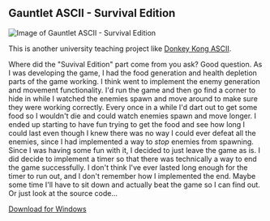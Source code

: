 ## Gauntlet ASCII - Survival Edition

![Image of Gauntlet ASCII - Survival Edition](images/gauntlet-ascii-survival-edition-1.png)

This is another university teaching project like [Donkey Kong ASCII](donkey-kong-ascii).

Where did the "Suvival Edition" part come from you ask? Good question. As I was developing the game, I had the food generation and health depletion parts of the game working. I think went to implement the enemy generation and movement functionality. I'd run the game and then go find a corner to hide in while I watched the enemies spawn and move around to make sure they were working correctly. Every once in a while I'd dart out to get some food so I wouldn't die and could watch enemies spawn and move longer. I ended up starting to have fun trying to get the food and see how long I could last even though I knew there was no way I could ever defeat all the enemies, since I had implemented a way to _stop_ enemies from spawning. Since I was having some fun with it, I decided to just leave the game as is. I did decide to implement a timer so that there was technically a way to end the game successfully. I don't think I've ever lasted long enough for the timer to run out, and I don't remember how I implemented the end. Maybe some time I'll have to sit down and actually beat the game so I can find out. Or just look at the source code...

[Download for Windows](https://mythicantdownloads.blob.core.windows.net/public/Gauntlet_ASCII_Survival_Edition.zip)